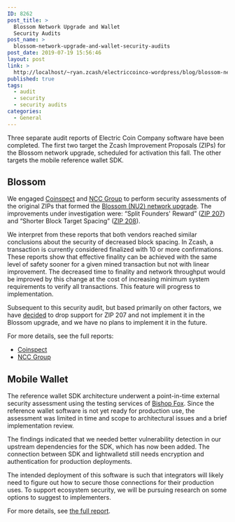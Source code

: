 ```yaml
---
ID: 8262
post_title: >
  Blossom Network Upgrade and Wallet
  Security Audits
post_name: >
  blossom-network-upgrade-and-wallet-security-audits
post_date: 2019-07-19 15:56:46
layout: post
link: >
  http://localhost/~ryan.zcash/electriccoinco-wordpress/blog/blossom-network-upgrade-and-wallet-security-audits/
published: true
tags:
  - audit
  - security
  - security audits
categories:
  - General
---
```

<!-- wp:paragraph -->
<p>Three separate audit reports of Electric Coin Company software have been completed. The first two target the Zcash Improvement Proposals (ZIPs) for the Blossom network upgrade, scheduled for activation this fall. The other targets the mobile reference wallet SDK.&nbsp;</p>
<!-- /wp:paragraph -->

<!-- wp:heading -->
<h2>Blossom</h2>
<!-- /wp:heading -->

<!-- wp:paragraph -->
<p>We engaged <a rel="noreferrer noopener" aria-label=" (opens in a new tab)" href="https://coinspect.com/" target="_blank">Coinspect</a> and <a rel="noreferrer noopener" aria-label=" (opens in a new tab)" href="https://www.nccgroup.trust/us/" target="_blank">NCC Group</a> to perform security assessments of the original ZIPs that formed the <a rel="noreferrer noopener" aria-label=" (opens in a new tab)" href="https://z.cash/upgrade/blossom/" target="_blank">Blossom (NU2) network upgrade</a>. The improvements under investigation were: “Split Founders' Reward” (<a rel="noreferrer noopener" aria-label=" (opens in a new tab)" href="https://github.com/zcash/zips/blob/master/zip-0207.rst" target="_blank">ZIP 207</a>) and “Shorter Block Target Spacing” (<a rel="noreferrer noopener" aria-label=" (opens in a new tab)" href="https://github.com/zcash/zips/blob/master/zip-0208.rst" target="_blank">ZIP 208</a>).<br></p>
<!-- /wp:paragraph -->

<!-- wp:paragraph -->
<p>We interpret from these reports that both vendors reached similar conclusions about the security of decreased block spacing. In Zcash, a transaction is currently considered finalized with 10 or more confirmations. These reports show that effective finality can be achieved with the same level of safety sooner for a given mined transaction but not with linear improvement. The decreased time to finality and network throughput would be improved by this change at the cost of increasing minimum system requirements to verify all transactions. This feature will progress to implementation.<br></p>
<!-- /wp:paragraph -->

<!-- wp:paragraph -->
<p>Subsequent to this security audit, but based primarily on other factors, we have <a rel="noreferrer noopener" aria-label=" (opens in a new tab)" href="https://github.com/zcash/zcash/issues/3673" target="_blank">decided</a> to drop support for ZIP 207 and not implement it in the Blossom upgrade, and we have no plans to implement it in the future.<br></p>
<!-- /wp:paragraph -->

<!-- wp:paragraph -->
<p>For more details, see the full reports:&nbsp;</p>
<!-- /wp:paragraph -->

<!-- wp:list -->
<ul><li><a rel="noreferrer noopener" aria-label="Coinspect (opens in a new tab)" href="https://drive.google.com/file/d/1RlCGnTzVetpWX00SxHmpTXIHHWZ30tR5/view?usp=sharing" target="_blank">Coinspect</a></li><li><a href="https://www.nccgroup.trust/contentassets/71330b3ddc544c8c91486aa3fb2d7510/ncc_group_zcash_blossomspec_report_2019-06-01_v1.01.pdf" target="_blank" rel="noreferrer noopener" aria-label=" (opens in a new tab)">NCC Group</a></li></ul>
<!-- /wp:list -->

<!-- wp:heading -->
<h2>Mobile Wallet</h2>
<!-- /wp:heading -->

<!-- wp:paragraph -->
<p>The reference wallet SDK architecture underwent a point-in-time external security assessment using the testing services of <a href="https://www.bishopfox.com/" target="_blank" rel="noreferrer noopener" aria-label=" (opens in a new tab)">Bishop Fox</a>. Since the reference wallet software is not yet ready for production use, the assessment was limited in time and scope to architectural issues and a brief implementation review.<br></p>
<!-- /wp:paragraph -->

<!-- wp:paragraph -->
<p>The findings indicated that we needed better vulnerability detection in our upstream dependencies for the SDK, which has now been added. The connection between SDK and lightwalletd still needs encryption and authentication for production deployments.<br></p>
<!-- /wp:paragraph -->

<!-- wp:paragraph -->
<p>The intended deployment of this software is such that integrators will likely need to figure out how to secure those connections for their production uses. To support ecosystem security, we will be pursuing research on some options to suggest to implementers.<br></p>
<!-- /wp:paragraph -->

<!-- wp:paragraph -->
<p>For more details, see <a href="https://drive.google.com/file/d/1ColvwG3c6GCsGuWpNK2Yk5x39vlLy4wB/view?usp=sharing" target="_blank" rel="noreferrer noopener" aria-label="the full report (opens in a new tab)">the full report</a>.<br></p>
<!-- /wp:paragraph -->